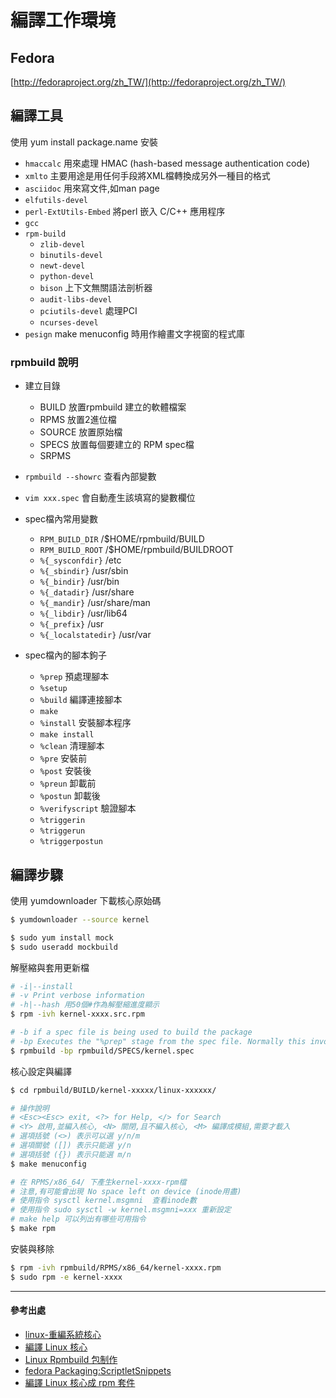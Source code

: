 # 編譯工作環境

## Fedora

[http://fedoraproject.org/zh_TW/](http://fedoraproject.org/zh_TW/)

## 編譯工具

使用 yum install package.name 安裝

- `hmaccalc` 用來處理 HMAC (hash-based message authentication code)
- `xmlto` 主要用途是用任何手段將XML檔轉換成另外一種目的格式
- `asciidoc` 用來寫文件,如man page
- `elfutils-devel`
- `perl-ExtUtils-Embed` 將perl 嵌入 C/C++ 應用程序
- `gcc` 
- `rpm-build`
    - `zlib-devel`
    - `binutils-devel`
    - `newt-devel`
    - `python-devel`
    - `bison` 上下文無關語法剖析器
    - `audit-libs-devel`
    - `pciutils-devel` 處理PCI
    - `ncurses-devel`
- `pesign` make menuconfig 時用作繪畫文字視窗的程式庫

### rpmbuild 說明
- 建立目錄
    - BUILD 放置rpmbuild 建立的軟體檔案
    - RPMS 放置2進位檔
    - SOURCE 放置原始檔
    - SPECS 放置每個要建立的 RPM spec檔
    - SRPMS 
- `rpmbuild --showrc` 查看內部變數
- `vim xxx.spec` 會自動產生該填寫的變數欄位
- spec檔內常用變數
    - `RPM_BUILD_DIR` /$HOME/rpmbuild/BUILD
    - `RPM_BUILD_ROOT` /$HOME/rpmbuild/BUILDROOT
    - `%{_sysconfdir}` /etc
    - `%{_sbindir}` /usr/sbin
    - `%{_bindir}` /usr/bin
    - `%{_datadir}` /usr/share
    - `%{_mandir}` /usr/share/man
    - `%{_libdir}` /usr/lib64
    - `%{_prefix}` /usr
    - `%{_localstatedir}` /usr/var
    
- spec檔內的腳本鉤子
    - `%prep` 預處理腳本
    - `%setup`
    - `%build` 編譯連接腳本
    - `make`
    - `%install` 安裝腳本程序
    - `make install`
    - `%clean` 清理腳本
    - `%pre` 安裝前
    - `%post` 安裝後
    - `%preun` 卸載前
    - `%postun` 卸載後
    - `%verifyscript` 驗證腳本
    - `%triggerin`
    - `%triggerun`
    - `%triggerpostun`
    
## 編譯步驟

使用 yumdownloader 下載核心原始碼
```sh
$ yumdownloader --source kernel
```

```sh
$ sudo yum install mock
$ sudo useradd mockbuild
```

解壓縮與套用更新檔
```sh
# -i|--install
# -v Print verbose information
# -h|--hash 用50個#作為解壓縮進度顯示
$ rpm -ivh kernel-xxxx.src.rpm

# -b if a spec file is being used to build the package
# -bp Executes the "%prep" stage from the spec file. Normally this involves unpacking the sources and applying any patches.
$ rpmbuild -bp rpmbuild/SPECS/kernel.spec
```

核心設定與編譯
```sh
$ cd rpmbuild/BUILD/kernel-xxxxx/linux-xxxxxx/

# 操作說明
# <Esc><Esc> exit, <?> for Help, </> for Search
# <Y> 啟用,並編入核心, <N> 關閉,且不編入核心, <M> 編譯成模組,需要才載入
# 選項括號 (<>) 表示可以選 y/n/m
# 選項關號 ([]) 表示只能選 y/n
# 選項括號 ({}) 表示只能選 m/n
$ make menuconfig

# 在 RPMS/x86_64/ 下產生kernel-xxxx-rpm檔 
# 注意,有可能會出現 No space left on device (inode用盡)
# 使用指令 sysctl kernel.msgmni  查看inode數
# 使用指令 sudo sysctl -w kernel.msgmni=xxx 重新設定
# make help 可以列出有哪些可用指令
$ make rpm
```

安裝與移除
```sh
$ rpm -ivh rpmbuild/RPMS/x86_64/kernel-xxxx.rpm 
$ sudo rpm -e kernel-xxxx
```


-------------------------------
#### 參考出處
- [linux-重編系統核心](http://darkranger.no-ip.org/content/how-to%EF%BC%9Alinux-%E9%87%8D%E7%B7%A8%E7%B3%BB%E7%B5%B1%E6%A0%B8%E5%BF%83)
- [編譯 Linux 核心](http://wiki.debian.org.hk/w/Compile_Linux_kernel)
- [Linux Rpmbuild 包制作](http://kling.blog.51cto.com/3320545/1239571)
- [fedora Packaging:ScriptletSnippets](http://fedoraproject.org/wiki/Packaging:ScriptletSnippets)
- [編譯 Linux 核心成 rpm 套件](http://wiki.debian.org.hk/w/Compile_Linux_kernel_as_rpm)
